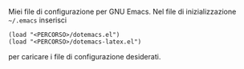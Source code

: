 Miei file di configurazione per GNU Emacs.  Nel file di inizializzazione
`~/.emacs` inserisci
````elisp
(load "<PERCORSO>/dotemacs.el")
(load "<PERCORSO>/dotemacs-latex.el")
````
per caricare i file di configurazione desiderati.
